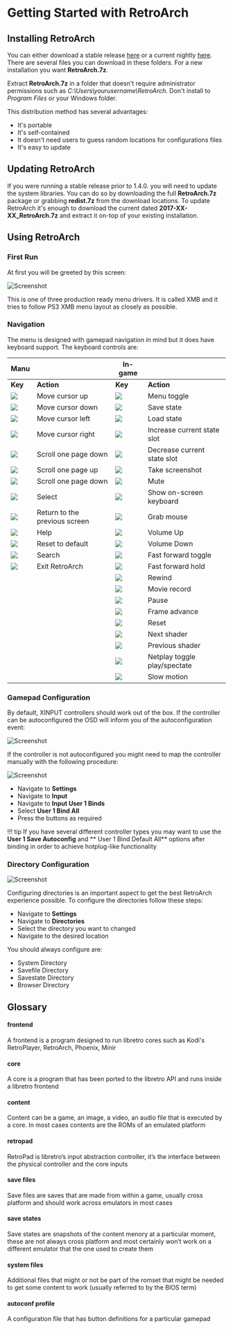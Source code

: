 # Getting Started with RetroArch

## Installing RetroArch

You can either download a stable release [here](https://buildbot.libretro.com/stable/1.3.6/windows/) or a current nightly [here](https://buildbot.libretro.com/nightly/windows/).
There are several files you can download in these folders. For a new installation you want **RetroArch.7z**.

Extract **RetroArch.7z** in a folder that doesn't require administrator permissions such as *C:\Users\yourusername\RetroArch*. Don't install to *Program Files* or your Windows folder.

This distribution method has several advantages:

- It's portable
- It's self-contained
- It doesn't need users to guess random locations for configurations files
- It's easy to update

## Updating RetroArch

If you were running a stable release prior to 1.4.0. you will need to update the system libraries. You can do so by downloading the full **RetroArch.7z** package or grabbing **redist.7z** from the download locations.
To update RetroArch it's enough to download the current dated **2017-XX-XX_RetroArch.7z** and extract it on-top of your existing installation.

## Using RetroArch
### First Run

At first you will be greeted by this screen:

![Screenshot](images/windows/first_run.png)

This is one of three production ready menu drivers. It is called XMB and it tries to follow PS3 XMB menu layout as closely as possible.

### Navigation

The menu is designed with gamepad navigation in mind but it does have keyboard support. The keyboard controls are:

Manu                        ||In-game      ||
------------- | ------------ |------------- | ------------ 
**Key**       | **Action**   |**Key**       |**Action**
![](images/controls/Keyboard_Mouse/Keyboard_Black_Arrow_Up.png)    | Move cursor up                  |![](images/controls/Keyboard_Mouse/Keyboard_Black_F1.png)    | Menu toggle
![](images/controls/Keyboard_Mouse/Keyboard_Black_Arrow_Down.png)  | Move cursor down                |![](images/controls/Keyboard_Mouse/Keyboard_Black_F2.png)    | Save state
![](images/controls/Keyboard_Mouse/Keyboard_Black_Arrow_Left.png)  | Move cursor left                |![](images/controls/Keyboard_Mouse/Keyboard_Black_F4.png)    | Load state
![](images/controls/Keyboard_Mouse/Keyboard_Black_Arrow_Right.png) | Move cursor right               |![](images/controls/Keyboard_Mouse/Keyboard_Black_F7.png)    | Increase current state slot
![](images/controls/Keyboard_Mouse/Keyboard_Black_Page_Down.png)   | Scroll one page down            |![](images/controls/Keyboard_Mouse/Keyboard_Black_F6.png)    | Decrease current state slot
![](images/controls/Keyboard_Mouse/Keyboard_Black_Page_Up.png)     | Scroll one page up              |![](images/controls/Keyboard_Mouse/Keyboard_Black_F8.png)    | Take screenshot
![](images/controls/Keyboard_Mouse/Keyboard_Black_Page_Down.png)   | Scroll one page down            |![](images/controls/Keyboard_Mouse/Keyboard_Black_F9.png)    | Mute
![](images/controls/Keyboard_Mouse/Keyboard_Black_Enter.png)       | Select                          |![](images/controls/Keyboard_Mouse/Keyboard_Black_F12.png)   | Show on-screen keyboard
![](images/controls/Keyboard_Mouse/Keyboard_Black_Backspace.png)   | Return to the previous screen   |![](images/controls/Keyboard_Mouse/Keyboard_Black_F11.png)   | Grab mouse
![](images/controls/Keyboard_Mouse/Keyboard_Black_Shift.png)       | Help                            |![](images/controls/Keyboard_Mouse/Keyboard_Black_Plus.png)  | Volume Up
![](images/controls/Keyboard_Mouse/Keyboard_Black_Space.png)       | Reset to default                |![](images/controls/Keyboard_Mouse/Keyboard_Black_Minus.png) | Volume Down
![](images/controls/Keyboard_Mouse/Keyboard_Black_Slash.png)       | Search                          |![](images/controls/Keyboard_Mouse/Keyboard_Black_Space.png) | Fast forward toggle
![](images/controls/Keyboard_Mouse/Keyboard_Black_Esc.png)         | Exit RetroArch                  |![](images/controls/Keyboard_Mouse/Keyboard_Black_L.png)     | Fast forward hold
                                                                   |                                 |![](images/controls/Keyboard_Mouse/Keyboard_Black_R.png)     | Rewind
                                                                   |                                 |![](images/controls/Keyboard_Mouse/Keyboard_Black_O.png)     | Movie record
                                                                   |                                 |![](images/controls/Keyboard_Mouse/Keyboard_Black_P.png)     | Pause
                                                                   |                                 |![](images/controls/Keyboard_Mouse/Keyboard_Black_K.png)     | Frame advance
                                                                   |                                 |![](images/controls/Keyboard_Mouse/Keyboard_Black_H.png)     | Reset
                                                                   |                                 |![](images/controls/Keyboard_Mouse/Keyboard_Black_M.png)     | Next shader
                                                                   |                                 |![](images/controls/Keyboard_Mouse/Keyboard_Black_N.png)     | Previous shader
                                                                   |                                 |![](images/controls/Keyboard_Mouse/Keyboard_Black_I.png)     | Netplay toggle play/spectate
                                                                   |                                 |![](images/controls/Keyboard_Mouse/Keyboard_Black_E.png)     | Slow motion
                                                                   
                                                                   

### Gamepad Configuration

By default, XINPUT controllers should work out of the box. If the controller can be autoconfigured the OSD will inform you of the autoconfiguration event:

![Screenshot](images/windows/autoconf_notification.png)

If the controller is not autoconfigured you might need to map the controller manually with the following procedure:

![Screenshot](images/windows/autoconf.gif)

- Navigate to **Settings**
- Navigate to **Input**
- Navigate to **Input User 1 Binds**
- Select **User 1 Bind All**
- Press the buttons as required

!!! tip
    If you have several different controller types you may want to use the **User 1 Save Autoconfig** and ** User 1 Bind Default All** options after binding in order to achieve hotplug-like functionality

### Directory Configuration

![Screenshot](images/windows/settings_directory.png)

Configuring directories is an important aspect to get the best RetroArch experience possible.
To configure the directories follow these steps:

- Navigate to **Settings**
- Navigate to **Directories**
- Select the directory you want to changed
- Navigate to the desired location

You should always configure are:

- System Directory
- Savefile Directory
- Savestate Directory
- Browser Directory

## Glossary

#### frontend
A frontend is a program designed to run libretro cores such as Kodi's RetroPlayer, RetroArch, Phoenix, Minir

#### core
A core is a program that has been ported to the libretro API and runs inside a libretro frontend

#### content

Content can be a game, an image, a video, an audio file that is executed by a core. In most cases contents are the ROMs of an emulated platform

#### retropad

RetroPad is libretro’s input abstraction controller, it’s the interface between the physical controller and the core inputs

#### save files

Save files are saves that are made from within a game, usually cross platform and should work across emulators in most cases

#### save states

Save states are snapshots of the content menory at a particular moment, these are not always cross platform and most certainly won’t work on a different emulator that the one used to create them

#### system files

Additional files that might or not be part of the romset that might be needed to get some content to work (usually referred to by the BIOS term)

#### autoconf profile

A configuration file that has button definitions for a particular gamepad

